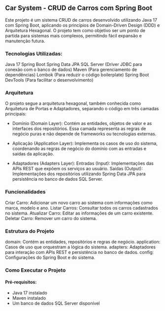 <h2> Car System - CRUD de Carros com Spring Boot </h2>
Este projeto é um sistema CRUD de carros desenvolvido utilizando Java 17 com Spring Boot, aplicando os princípios de Domain-Driven Design (DDD) e Arquitetura Hexagonal. O projeto tem como objetivo ser um ponto de partida para sistemas mais complexos, permitindo fácil expansão e manutenção futura.

### Tecnologias Utilizadas:

Java 17
Spring Boot
Spring Data JPA
SQL Server (Driver JDBC para conexão com o banco de dados)
Maven (Para gerenciamento de dependências)
Lombok (Para reduzir o código boilerplate)
Spring Boot DevTools (Para facilitar o desenvolvimento)



### Arquitetura

O projeto segue a arquitetura hexagonal, também conhecida como Arquitetura de Portas e Adaptadores, separando o código em três camadas principais:

* Domínio (Domain Layer): Contém as entidades, objetos de valor e as interfaces dos repositórios. Essa camada representa as regras de negócio puras e não depende de frameworks ou tecnologias externas.

* Aplicação (Application Layer): Implementa os casos de uso do sistema, coordenando as regras de negócio do domínio com as entradas e saídas da aplicação.

* Adaptadores (Adapters Layer):
Entradas (Input): Implementações das APIs REST que expõem os serviços ao usuário.
Saídas (Output): Implementações dos repositórios utilizando Spring Data JPA para persistência no banco de dados SQL Server.


### Funcionalidades
Criar Carro: Adicionar um novo carro ao sistema com informações como marca, modelo e ano.
Listar Carros: Consultar todos os carros cadastrados no sistema.
Atualizar Carro: Editar as informações de um carro existente.
Deletar Carro: Remover um carro do sistema.


### Estrutura do Projeto
domain: Contém as entidades, repositórios e regras de negócio.
application: Casos de uso que orquestram a lógica do sistema.
adapters: Adaptadores para interação com APIs REST e persistência no banco de dados.
config: Configurações do Spring Boot e do sistema.

### Como Executar o Projeto

#### Pré-requisitos:
* Java 17 instalado
* Maven instalado
* Um banco de dados SQL Server disponível
